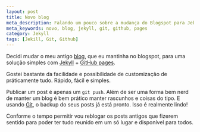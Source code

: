 ```yaml
---
layout: post
title: Novo blog
meta_description: Falando um pouco sobre a mudança do Blogspot para Jekyll + Github Pages.
meta_keywords: novo, blog, jekyll, git, github, pages
category: Jekyll
tags: [Jekill, Git, Github]
---
```


Decidi mudar o meu antigo [blog](http://deniscostadsc.blogspot.com "Meu antigo blog"), que eu mantinha no blogspot, para uma solução simples com [Jekyll](https://github.com/mojombo/jekyll "Github do Jekyll") + [GitHub pages](http://pages.github.com/ "Páginas estáticas servidas pelo Github").

Gostei bastante da facilidade e possibilidade de customização de práticamente tudo. Rápido, fácil e simples.

Publicar um post é apenas um ``git push``. Além de ser uma forma bem nerd de manter um blog é bem prático manter rascunhos e coisas do tipo. E usando [Git](http://git-scm.com/ "Site oficial do Git"), o backup do seus posts já está pronto. Isso é realmente lindo!

Conforme o tempo permitir vou reblogar os posts antigos que fizerem sentido para poder ter tudo reunido em um só lugar e disponível para todos.
